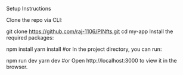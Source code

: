 Setup Instructions 

Clone the repo via CLI:

git clone https://github.com/raj-1106/PINfts.git
cd my-app
Install the required packages:

npm install
yarn install   #or
In the project directory, you can run:

npm run dev
yarn dev   #or
Open http://localhost:3000 to view it in the browser.
